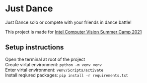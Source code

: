 # Just Dance
Just Dance solo or compete with your friends in dance battle!

This project is made for [Intel Computer Vision Summer Camp 2021](https://github.com/itlab-vision/CV-SUMMER-CAMP-2021)

## Setup instructions
Open the terminal at root of the project  
Create virtal environment: `python -m venv venv`  
Enter virtal environment: `venv/Scripts/activate`  
Install reqiured packages: `pip install -r requirements.txt`  
